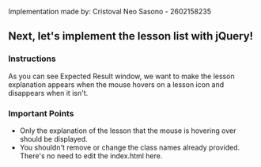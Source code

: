 Implementation made by: Cristoval Neo Sasono - 2602158235

## Next, let's implement the lesson list with jQuery!
  
### Instructions
As you can see Expected Result window, we want to make the lesson explanation appears when the mouse hovers on a lesson icon and disappears when it isn't.

### Important Points
- Only the explanation of the lesson that the mouse is hovering over should be displayed.
- You shouldn't remove or change the class names already provided. There's no need to edit the index.html here.

